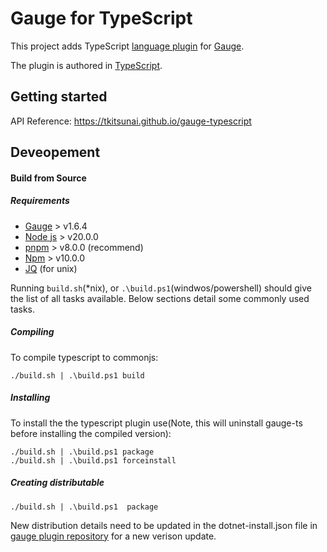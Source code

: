 # Gauge for TypeScript

<!-- [![Actions Status](https://github.com/bugdiver/gauge-ts/workflows/Node%20CI/badge.svg)](https://github.com/BugDiver/gauge-ts/actions)
[![npm version](https://badge.fury.io/js/gauge-ts.svg)](https://badge.fury.io/js/gauge-ts) -->

This project adds TypeScript [language plugin](https://docs.gauge.org/latest/installation.html#language-runner) for [Gauge](http://gauge.org).

The plugin is authored in [TypeScript](https://en.wikipedia.org/wiki/TypeScript).

## Getting started

API Reference: https://tkitsunai.github.io/gauge-typescript

## Deveopement

#### Build from Source

##### Requirements
- [Gauge](https://docs.gauge.org/installing.html#installation) > v1.6.4
- [Node js](https://nodejs.org/en/) > v20.0.0
- [pnpm](https://pnpm.io/) > v8.0.0 (recommend)
- [Npm](https://www.npmjs.com/) > v10.0.0
- [JQ](https://stedolan.github.io/jq/) (for unix)


Running `build.sh`(*nix), or `.\build.ps1`(windwos/powershell) should give the list of all tasks available. Below sections detail some commonly used tasks.

##### Compiling

To compile typescript to commonjs:

````
./build.sh | .\build.ps1 build
````

##### Installing

To install the the typescript plugin use(Note, this will uninstall gauge-ts before installing the compiled version):

````
./build.sh | .\build.ps1 package
./build.sh | .\build.ps1 forceinstall
````

##### Creating distributable

````
./build.sh | .\build.ps1  package
````

New distribution details need to be updated in the dotnet-install.json file in  [gauge plugin repository](https://github.com/getgauge/gauge-repository) for a new verison update.
